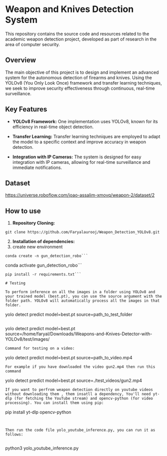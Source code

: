 # Weapon and Knives Detection System

This repository contains the source code and resources related to the academic weapon detection project, developed as part of research in the area of ​​computer security.

## Overview

The main objective of this project is to design and implement an advanced system for the autonomous detection of firearms and knives. Using the YOLOv8 (You Only Look Once) framework and transfer learning techniques, we seek to improve security effectiveness through continuous, real-time surveillance.

## Key Features

- **YOLOv8 Framework:** One implementation uses YOLOv8, known for its efficiency in real-time object detection.
  
- **Transfer Learning:** Transfer learning techniques are employed to adapt the model to a specific context and improve accuracy in weapon detection.

- **Integration with IP Cameras:** The system is designed for easy integration with IP cameras, allowing for real-time surveillance and immediate notifications.


## Dataset

https://universe.roboflow.com/joao-assalim-xmovq/weapon-2/dataset/2

## How to use

1. **Repository Cloning:**

```
git clone https://github.com/Faryalaurooj/Weapon_Detection_YOLOv8.git
```

2. **Installation of dependencies:**
3. create new environment
```
conda create -n gun_detection_robo```

```
conda activate gun_detection_robo```

```
pip install -r requirements.txt```

# Testing

To perform inference on all the images in a folder using YOLOv8 and your trained model (best.pt), you can use the source argument with the folder path. YOLOv8 will automatically process all the images in that folder.
```
yolo detect predict model=best.pt source=path_to_test_folder
```
```
yolo detect predict model=best.pt source=/home/faryal/Downloads/Weapons-and-Knives-Detector-with-YOLOv8/test/images/

```
Command for testing on a video:
```
yolo detect predict model=best.pt source=path_to_video.mp4
```
For example if you have downloaded the video gun2.mp4 then run this command

```
yolo detect predict model=best.pt source=./test_videos/gun2.mp4
```
If you want to perfrom weapon detection directly on youtube videos without downloading them , them insatll a dependency, You'll need yt-dlp (for fetching the YouTube stream) and opencv-python (for video processing). You can install them using pip:

```
pip install yt-dlp opencv-python
```


Then run the code file yolo_youtube_inference.py, you can run it as follows:


```
python3 yolo_youtube_inference.py
```


